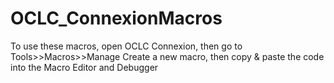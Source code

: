# OCLC_ConnexionMacros

To use these macros, open OCLC Connexion, then go to Tools>>Macros>>Manage
Create a new macro, then copy & paste the code into the Macro Editor and Debugger
